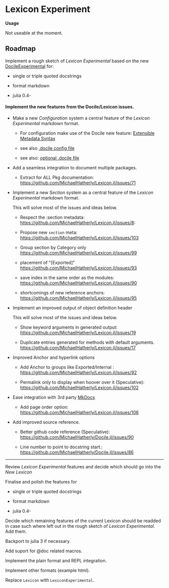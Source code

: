 # Lexicon Experiment

**Usage**

Not useable at the moment.


## Roadmap

Implement a rough sketch of *Lexicon Experimental* based on the new 
[DocileExperimental](https://github.com/MichaelHatherly/Docile.jl/tree/master/src/Experimental) for:

* single or triple quoted docstrings

* format markdown

* julia 0.4- 

#### Implement the new features from the Docile/Lexicon issues.

* Make a new *Configuration* system a central feature of the *Lexicon Experimental* markdown format.

    * For configuration make use of the Docile new feature: [Extensible Metadata Syntax](https://github.com/MichaelHatherly/Lexicon.jl/issues/105)

    * see also [.docile config file](https://github.com/MichaelHatherly/Docile.jl/pull/96#issuecomment-100010167)
    
    * see also: [optional .docile file](https://github.com/MichaelHatherly/Docile.jl/issues/89#issuecomment-100179496)


* Add a seamless integration to document multiple packages.

    * Extract for ALL Pkg documentation: https://github.com/MichaelHatherly/Lexicon.jl/issues/71


* Implement a new *Section* system as a central feature of the *Lexicon Experimental* markdown format.

  This will solve most of the issues and ideas below.

  * Respect the :section metadata:  https://github.com/MichaelHatherly/Lexicon.jl/issues/8:

  * Propose new `section` meta: https://github.com/MichaelHatherly/Lexicon.jl/issues/103

  * Group section by Category only https://github.com/MichaelHatherly/Lexicon.jl/issues/99

  * placement of "[Exported]" https://github.com/MichaelHatherly/Lexicon.jl/issues/93

  * save index in the same order as the modules: https://github.com/MichaelHatherly/Lexicon.jl/issues/90
  
  * shortcomings of new reference anchors: https://github.com/MichaelHatherly/Lexicon.jl/issues/95


* Implement an improved output of object definition header

  This will solve most of the issues and ideas below.
  
    * Show keyword arguments in generated output: https://github.com/MichaelHatherly/Lexicon.jl/issues/19
    
    * Duplicate entries generated for methods with default arguments. https://github.com/MichaelHatherly/Lexicon.jl/issues/17


* Improved Anchor and hyperlink options

    * Add Anchor to groups like Exported/Internal : https://github.com/MichaelHatherly/Lexicon.jl/issues/92
    
    * Permalink only to display when hoover over it (Speculative): https://github.com/MichaelHatherly/Lexicon.jl/issues/102


* Ease integration with 3rd party [MkDocs](https://github.com/mkdocs/mkdocs/)

    * Add page order option: https://github.com/MichaelHatherly/Lexicon.jl/issues/106


* Add improved source reference.

    * Better github code reference (Speculative): https://github.com/MichaelHatherly/Docile.jl/issues/90

    * Line number to point to docstring start.: https://github.com/MichaelHatherly/Docile.jl/issues/86

---

Review *Lexicon Experimental* features and decide which should go into the *New Lexicon*

Finalise and polish the features for 

* single or triple quoted docstrings

* format markdown

* julia 0.4- 

Decide which remaining features of the current Lexicon should be readded in case such where left out 
in the rough sketch of *Lexicon Experimental*. Add them.

Backport to julia 3 if necessary.

Add suport for @doc related macros.

Implement the plain format and REPL integration.

Implement other formats (example html).

Replace `Lexicon` with `LexiconExperimental`.

